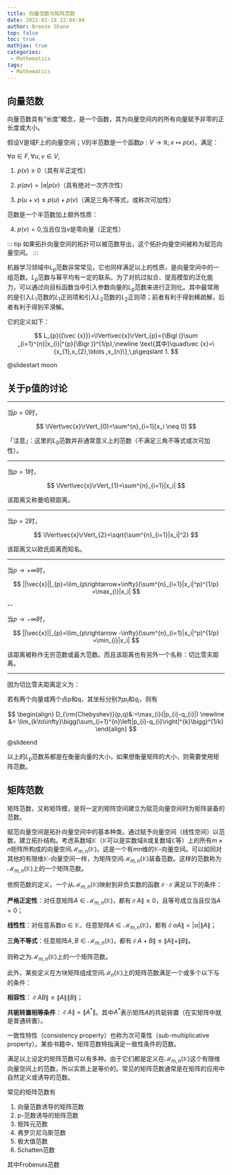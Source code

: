 ```yaml
---
title: 向量范数与矩阵范数
date: 2022-01-18 22:04:04
author: Breeze Shane
top: false
toc: true
mathjax: true
categories: 
 - Mathematics
tags: 
 - Mathematics
---
```

## 向量范数

向量范数具有“长度”概念，是一个函数，其为向量空间内的所有向量赋予非零的正长度或大小。

假设V是域F上的向量空间；V的半范数是一个函数$p:V\to \mathbb {R} ;x\mapsto p(x)$，满足：

$\forall a\in F,\forall u,v\in V,$

1. $p(v)\geq 0$（具有半正定性）

2. $p(av)=|a|p(v)$（具有绝对一次齐次性）

3. $p(u+v)\leq p(u)+p(v)$（满足三角不等式，或称次可加性）

范数是一个半范数加上额外性质：

4. $p(v)=0$,当且仅当$v$是零向量（正定性）

::: tip
如果拓扑向量空间的拓扑可以被范数导出，这个拓扑向量空间被称为赋范向量空间。
:::

机器学习领域中$L_p$范数非常常见，它也同样满足以上的性质，是向量空间中的一组范数。$L_{p}$范数与幂平均有一定的联系。为了对抗过拟合、提高模型的泛化能力，可以通过向目标函数当中引入参数向量的$L_{p}$范数来进行正则化。其中最常用的是引入$L_{1}$范数的$L_{1}$正则项和引入$L_{2}$范数的$L_{2}$正则项；前者有利于得到稀疏解，后者有利于得到平滑解。

它的定义如下：

$$
L_{p}({\vec {x}})=\lVert\vec{x}\rVert_{p}={\Bigl (}\sum _{i=1}^{n}|x_{i}|^{p}{\Bigr )}^{1/p},\newline
\text{其中}\quad\vec {x}=\{x_{1},x_{2},\ldots ,x_{n}\},\,p\geqslant 1.
$$

@slidestart moon

## 关于p值的讨论

---

当$p=0$时，

$$
\lVert\vec{x}\rVert_{0}=\sum^{n}_{i=1}[x_i \neq 0]
$$

「注意」：这里的$L_{0}$范数并非通常意义上的范数（不满足三角不等式或次可加性）。

---

当$p=1$时，

$$
\lVert\vec{x}\rVert_{1}=\sum^{n}_{i=1}|x_i|
$$

该距离又称曼哈顿距离。

---

当$p=2$时，

$$
\lVert\vec{x}\rVert_{2}=\sqrt{\sum^{n}_{i=1}|x_i|^2}
$$

该距离又以欧氏距离而知名。

---

当$p\rightarrow+\infty$时，

$$
||\vec{x}||_{p}=\lim_{p\rightarrow+\infty}(\sum^{n}_{i=1}|x_i|^p)^{1/p} =\max_{i}|x_i|
$$

--

当$p\rightarrow-\infty$时，

$$
||\vec{x}||_{p}=\lim_{p\rightarrow -\infty}(\sum^{n}_{i=1}|x_i|^p)^{1/p} =\min_{i}|x_i|
$$

该距离被称作无穷范数或最大范数。而且该距离也有另外一个名称：切比雪夫距离。

---

因为切比雪夫距离定义为：

若有两个向量或两个点p和q，其坐标分别为$p_{i}$和$q_i$，则有

$$
\begin{align}
D_{\rm{Chebyshev}}(p,q)&:=\max_{i}(|p_{i}-q_{i}|) \newline
&= \lim_{k\to\infty}\bigg(\sum_{i=1}^{n}\left|p_{i}-q_{i}\right|^{k}\bigg)^{1/k}
\end{align}
$$

@slideend

以上的$L_p$范数系都是在衡量向量的大小，如果想衡量矩阵的大小，则需要使用矩阵范数。


## 矩阵范数
矩阵范数，又称矩阵模，是将一定的矩阵空间建立为赋范向量空间时为矩阵装备的范数。

赋范向量空间是拓扑向量空间中的基本种类。通过赋予向量空间（线性空间）以范数，建立拓扑结构。考虑系数域$\mathbb{K}$（$\mathbb{K}$可以是实数域$\mathbb{R}$或复数域$\mathbb{C}$等）上的所有$m \times n$矩阵所构成的向量空间$\mathcal{M}_{m, n}(\mathbb{K})$。这是一个有$m n$维的$\mathbb {K}$-向量空间。可以如同对其他的有限维$\mathbb {K}$-向量空间一样，为矩阵空间$\mathcal{M}_{m, n}(\mathbb{K})$装备范数。这样的范数称为$\mathcal{M}_{m, n}(\mathbb{K})$上的一个矩阵范数。

依照范数的定义，一个从$\mathcal{M}_{m, n}(\mathbb{K})$映射到非负实数的函数$\| \cdot \|$满足以下的条件：

**严格正定性**：对任意矩阵$A \in \mathcal{M}_{m, n}(\mathbb{K})$，都有$\|A\|\ge 0$，且等号成立当且仅当$A=0$；

**线性性**：对任意系数$\alpha \in \mathbb{K}$、任意矩阵$A \in \mathcal{M}_{m, n}(\mathbb{K})$，都有$\|\alpha A\|=|\alpha|\|A\|$；

**三角不等式**：任意矩阵$A, B \in \mathcal{M}_{m, n}(\mathbb{K})$，都有$\|A+B\|\leq \|A\|+\|B\|$。

则称之为$\mathcal{M}_{m, n}(\mathbb{K})$上的一个矩阵范数。

此外，某些定义在方块矩阵组成空间$\mathcal{M}_{n}(\mathbb{K})$上的矩阵范数满足一个或多个以下与的条件：

**相容性**：$\|AB\| \le \|A\|\|B\|$；

**共轭转置相等条件**：$\|A\|=\|A^*\|$。其中$A^*$表示矩阵$A$的共轭转置（在实矩阵中就是普通转置）。

一致性特性（consistency property）也称为次可乘性（sub-multiplicative property）。某些书籍中，矩阵范数特指满足一致性条件的范数。

满足以上设定的矩阵范数可以有多种。由于它们都是定义在$\mathcal{M}_{m, n}(\mathbb{K})$这个有限维向量空间上的范数，所以实质上是等价的。常见的矩阵范数通常是在矩阵的应用中自然定义或诱导的范数。

常见的矩阵范数有

1. 向量范数诱导的矩阵范数
2. p-范数诱导的矩阵范数
3. 矩阵元范数
4. 弗罗贝尼乌斯范数
5. 极大值范数
6. Schatten范数

其中Frobenuis范数
